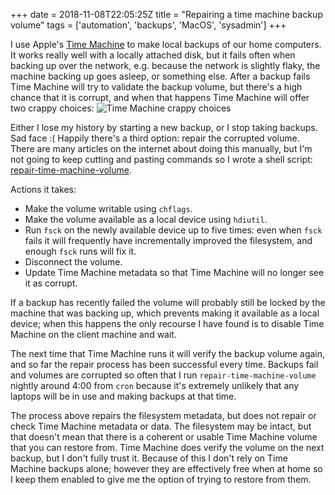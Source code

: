 +++
date = 2018-11-08T22:05:25Z
title = "Repairing a time machine backup volume"
tags = ['automation', 'backups', 'MacOS', 'sysadmin']
+++

I use Apple's [Time Machine](https://support.apple.com/en-ie/HT201250) to make
local backups of our home computers.  It works really well with a locally
attached disk, but it fails often when backing up over the network, e.g. because
the network is slightly flaky, the machine backing up goes asleep, or something
else.  After a backup fails Time Machine will try to validate the backup volume,
but there's a high chance that it is corrupt, and when that happens Time Machine
will offer two crappy choices: ![Time Machine crappy
choices](/images/time-machine-error.png)

Either I lose my history by starting a new backup, or I stop taking backups.
Sad face :(  Happily there's a third option: repair the corrupted volume.  There
are many articles on the internet about doing this manually, but I'm not going
to keep cutting and pasting commands so I wrote a shell script:
[repair-time-machine-volume](https://github.com/tobinjt/bin/blob/master/repair-time-machine-volume).

Actions it takes:

*   Make the volume writable using `chflags`.
*   Make the volume available as a local device using `hdiutil`.
*   Run `fsck` on the newly available device up to five times: even when `fsck`
    fails it will frequently have incrementally improved the filesystem, and
    enough `fsck` runs will fix it.
*   Disconnect the volume.
*   Update Time Machine metadata so that Time Machine will no longer see it as
    corrupt.

If a backup has recently failed the volume will probably still be locked by the
machine that was backing up, which prevents making it available as a local
device; when this happens the only recourse I have found is to disable Time
Machine on the client machine and wait.

The next time that Time Machine runs it will verify the backup volume again, and
so far the repair process has been successful every time.  Backups fail and
volumes are corrupted so often that I run `repair-time-machine-volume` nightly
around 4:00 from `cron` because it's extremely unlikely that any laptops will be
in use and making backups at that time.

The process above repairs the filesystem metadata, but does not repair or check
Time Machine metadata or data.  The filesystem may be intact, but that doesn't
mean that there is a coherent or usable Time Machine volume that you can restore
from.  Time Machine does verify the volume on the next backup, but I don't fully
trust it.  Because of this I don't rely on Time Machine backups alone; however
they are effectively free when at home so I keep them enabled to give me the
option of trying to restore from them.
